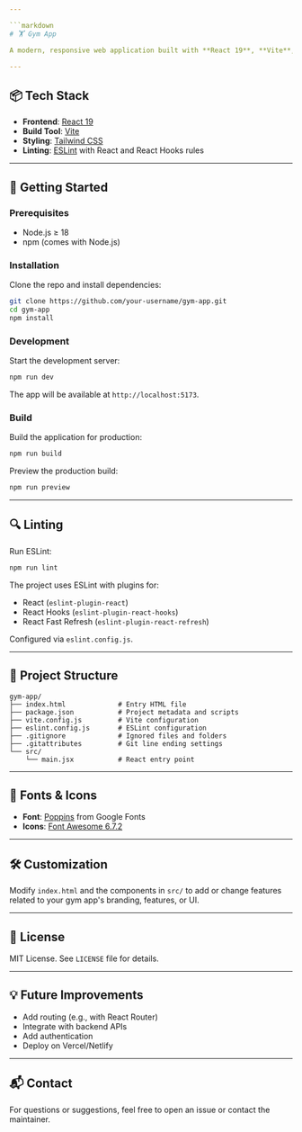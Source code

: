 ```yaml
---

```markdown
# 🏋️ Gym App

A modern, responsive web application built with **React 19**, **Vite**, and **Tailwind CSS** to provide a sleek and performant user interface for fitness or gym-related platforms.

---
```


## 📦 Tech Stack

- **Frontend**: [React 19](https://react.dev/)
- **Build Tool**: [Vite](https://vitejs.dev/)
- **Styling**: [Tailwind CSS](https://tailwindcss.com/)
- **Linting**: [ESLint](https://eslint.org/) with React and React Hooks rules

---

## 🚀 Getting Started

### Prerequisites

- Node.js ≥ 18
- npm (comes with Node.js)

### Installation

Clone the repo and install dependencies:

```bash
git clone https://github.com/your-username/gym-app.git
cd gym-app
npm install
````

### Development

Start the development server:

```bash
npm run dev
```

The app will be available at `http://localhost:5173`.

### Build

Build the application for production:

```bash
npm run build
```

Preview the production build:

```bash
npm run preview
```

---

## 🔍 Linting

Run ESLint:

```bash
npm run lint
```

The project uses ESLint with plugins for:

* React (`eslint-plugin-react`)
* React Hooks (`eslint-plugin-react-hooks`)
* React Fast Refresh (`eslint-plugin-react-refresh`)

Configured via `eslint.config.js`.

---

## 📁 Project Structure

```
gym-app/
├── index.html             # Entry HTML file
├── package.json           # Project metadata and scripts
├── vite.config.js         # Vite configuration
├── eslint.config.js       # ESLint configuration
├── .gitignore             # Ignored files and folders
├── .gitattributes         # Git line ending settings
└── src/
    └── main.jsx           # React entry point
```

---

## 🎨 Fonts & Icons

* **Font**: [Poppins](https://fonts.google.com/specimen/Poppins) from Google Fonts
* **Icons**: [Font Awesome 6.7.2](https://fontawesome.com/)

---

## 🛠️ Customization

Modify `index.html` and the components in `src/` to add or change features related to your gym app's branding, features, or UI.

---

## 📝 License

MIT License. See `LICENSE` file for details.

---

## 💡 Future Improvements

* Add routing (e.g., with React Router)
* Integrate with backend APIs
* Add authentication
* Deploy on Vercel/Netlify

---

## 📬 Contact

For questions or suggestions, feel free to open an issue or contact the maintainer.

```

